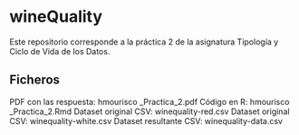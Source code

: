 # wineQuality
Este repositorio corresponde a la práctica 2 de la asignatura Tipología y Ciclo de Vida de los Datos.

## Ficheros
PDF con las respuesta: hmourisco _Practica_2.pdf
Código en R: hmourisco _Practica_2.Rmd
Dataset original CSV: winequality-red.csv
Dataset original CSV: winequality-white.csv
Dataset resultante CSV: winequality-data.csv

